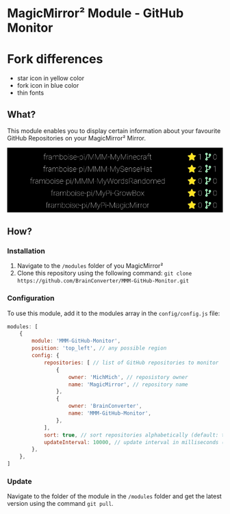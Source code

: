 # MagicMirror² Module - GitHub Monitor


# Fork differences
- star icon in yellow color
- fork icon in blue color
- thin fonts

## What?
This module enables you to display certain information about your favourite GitHub Repositories on your MagicMirror² Mirror.

![Screenshot](MMM-github-monitor-fork_01.jpg)

## How?
### Installation
  1. Navigate to the `/modules` folder of you MagicMirror²
  2. Clone this repository using the following command: `git clone https://github.com/BrainConverter/MMM-GitHub-Monitor.git`
### Configuration
To use this module, add it to the modules array in the `config/config.js` file:
```javascript
modules: [
	{
		module: 'MMM-GitHub-Monitor',
		position: 'top_left', // any possible region
		config: {
			repositories: [ // list of GitHub repositories to monitor
				{
					owner: 'MichMich', // reposistory owner
					name: 'MagicMirror', // repository name
				},
				{
					owner: 'BrainConverter',
					name: 'MMM-GitHub-Monitor',
				},
			],
			sort: true, // sort repositories alphabetically (default: true)
			updateInterval: 10000, // update interval in milliseconds (default: 10 min)
        },
	},
]
```
### Update
Navigate to the folder of the module in the `/modules` folder and get the latest version using the command `git pull`.
